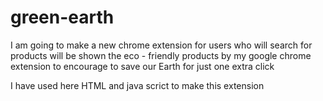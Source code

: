 # green-earth
I am going to make a new chrome extension for users who will search for products will be shown the eco - friendly products by my google chrome extension to encourage to save our Earth for just one extra click

I have used here HTML and java scrict to make this extension
